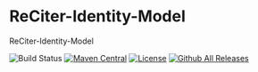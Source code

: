 # ReCiter-Identity-Model
ReCiter-Identity-Model

![Build Status](https://codebuild.us-east-1.amazonaws.com/badges?uuid=eyJlbmNyeXB0ZWREYXRhIjoiTi9IZ1IvQUpKcnRmTEpqWDVwWVEzOTF1TUZVd3A2OGVHL0pDMm1rUTZ6L1ZzY0tRVGNmSklza0kxZGRHRkZiMUtyVHR0WG90TlBXcGZsd3pvMU9qUGdzPSIsIml2UGFyYW1ldGVyU3BlYyI6IkwxaG1jM2RkOVNYM1ovL24iLCJtYXRlcmlhbFNldFNlcmlhbCI6MX0%3D&branch=master)
[![Maven Central](https://maven-badges.herokuapp.com/maven-central/edu.cornell.weill.reciter/reciter-identity-model/badge.svg)](https://maven-badges.herokuapp.com/maven-central/edu.cornell.weill.reciter/reciter-identity-model)
[![License](https://img.shields.io/badge/License-Apache%202.0-blue.svg)](https://opensource.org/licenses/Apache-2.0)
[![Github All Releases](https://img.shields.io/github/downloads/wcmc-its/ReCiter-Identity-Model/total.svg)]()
